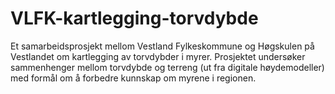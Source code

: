 # VLFK-kartlegging-torvdybde
 
Et samarbeidsprosjekt mellom Vestland Fylkeskommune og Høgskulen på Vestlandet om kartlegging av torvdybder i myrer. Prosjektet undersøker sammenhenger mellom torvdybde og terreng (ut fra digitale høydemodeller) med formål om å forbedre kunnskap om myrene i regionen.
